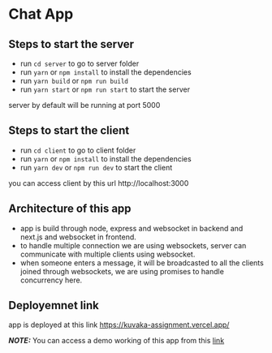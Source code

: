 # Chat App

## Steps to start the server

- run `cd server` to go to server folder
- run `yarn` or `npm install` to install the dependencies
- run `yarn build` or `npm run build`
- run `yarn start` or `npm run start` to start the server

server by default will be running at port 5000

## Steps to start the client

- run `cd client` to go to client folder
- run `yarn` or `npm install` to install the dependencies
- run `yarn dev` or `npm run dev` to start the client

you can access client by this url http://localhost:3000

## Architecture of this app

- app is build through node, express and websocket in backend and next.js and websocket in frontend.
- to handle multiple connection we are using websockets, server can communicate with multiple clients using websocket.
- when someone enters a message, it will be broadcasted to all the clients joined through websockets, we are using promises to handle concurrency here.

## Deployemnet link

app is deployed at this link https://kuvaka-assignment.vercel.app/

**_NOTE:_** You can access a demo working of this app from this [link](https://drive.google.com/file/d/1_tdmKJqSaR-CyS8xA8Dkyd0oVfioVwNA/view?usp=sharing)
